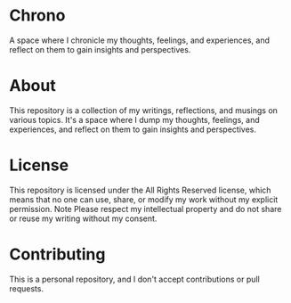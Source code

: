 # Chrono
A space where I chronicle my thoughts, feelings, and experiences, and reflect on them to gain insights and perspectives.

# About
This repository is a collection of my writings, reflections, and musings on various topics. It's a space where I dump my thoughts, feelings, and experiences, and reflect on them to gain insights and perspectives.

# License
This repository is licensed under the All Rights Reserved license, which means that no one can use, share, or modify my work without my explicit permission.
Note Please respect my intellectual property and do not share or reuse my writing without my consent.

# Contributing
This is a personal repository, and I don't accept contributions or pull requests.
